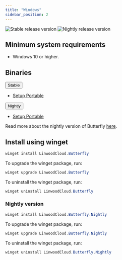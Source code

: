 ```yaml
---
title: "Windows"
sidebar_position: 2
---
```


![Stable release version](https://img.shields.io/badge/dynamic/yaml?color=c4840d&label=Stable&query=%24.version&url=https%3A%2F%2Fraw.githubusercontent.com%2FLinwoodCloud%2Fbutterfly%2Fstable%2Fapp%2Fpubspec.yaml&style=for-the-badge)
![Nightly release version](https://img.shields.io/badge/dynamic/yaml?color=f7d28c&label=Nightly&query=%24.version&url=https%3A%2F%2Fraw.githubusercontent.com%2FLinwoodCloud%2Fbutterfly%2Fnightly%2Fapp%2Fpubspec.yaml&style=for-the-badge)

## Minimum system requirements

* Windows 10 or higher.

## Binaries

<div className="row margin-bottom--lg padding--sm">
<div className="dropdown dropdown--hoverable margin--sm">
  <button className="button button--outline button--info button--lg">Stable</button>
  <ul className="dropdown__menu">
    <li>
      <a className="dropdown__link" href="https://github.com/LinwoodCloud/butterfly/releases/download/stable/Butterfly-Setup.exe">
        Setup
      </a>
      <a className="dropdown__link" href="https://github.com/LinwoodCloud/butterfly/releases/download/stable/windows.zip">
        Portable
      </a>
    </li>
  </ul>
</div>
<div className="dropdown dropdown--hoverable margin--sm">
  <button className="button button--outline button--danger button--lg">Nightly</button>
  <ul className="dropdown__menu">
    <li>
      <a className="dropdown__link" href="https://github.com/LinwoodCloud/butterfly/releases/download/nightly/Butterfly-Setup.exe">
        Setup
      </a>
      <a className="dropdown__link" href="https://github.com/LinwoodCloud/butterfly/releases/download/nightly/windows.zip">
        Portable
      </a>
    </li>
  </ul>
</div>
</div>

Read more about the nightly version of Butterfly [here](/nightly).

## Install using winget

```powershell
winget install LinwoodCloud.Butterfly
```

To upgrade the winget package, run:

```powershell
winget upgrade LinwoodCloud.Butterfly
```

To uninstall the winget package, run:

```powershell
winget uninstall LinwoodCloud.Butterfly
```

### Nightly version

```powershell
winget install LinwoodCloud.Butterfly.Nightly
```

To upgrade the winget package, run:

```powershell
winget upgrade LinwoodCloud.Butterfly.Nightly
```

To uninstall the winget package, run:

```powershell
winget uninstall LinwoodCloud.Butterfly.Nightly
```
